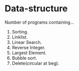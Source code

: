 # Data-structure

Number of programs containing...
1. Sorting.
2. Linklist.
3. Linear Search.
4. Reverse Integer.
5. Largest Element.
6. Bubble sort.
7. Delete(circular at beg).

